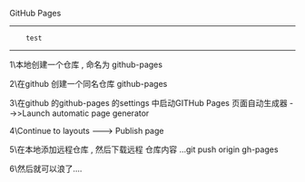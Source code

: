 GitHub Pages 

----------------------------------------
        test 
----------------------------------------

1\本地创建一个仓库 , 命名为 github-pages

2\在github 创建一个同名仓库 github-pages

3\在github 的github-pages 的settings 中启动GITHub Pages 页面自动生成器 -->>Launch automatic page generator

4\Continue to layouts   ---> Publish page

5\在本地添加远程仓库 , 然后下载远程 仓库内容 ...git push origin gh-pages

6\然后就可以浪了....